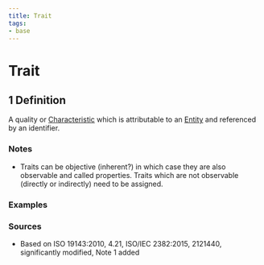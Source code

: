 ```yaml
---
title: Trait
tags:
- base
---
```


# Trait

## 1 Definition

A quality or [Characteristic](../characteristic) which is attributable to an [Entity](../entity) and referenced by an identifier.

### Notes 
- Traits can be objective (inherent?) in which case they are also observable and called properties. Traits which are not observable (directly or indirectly) need to be assigned.

### Examples 

### Sources
- Based on ISO 19143:2010, 4.21, ISO/IEC 2382:2015, 2121440, significantly modified, Note 1 added
